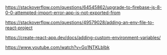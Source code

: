 https://stackoverflow.com/questions/64545862/upgrade-to-firebase-js-8-0-0-attempted-import-error-app-is-not-exported-from

https://stackoverflow.com/questions/49579028/adding-an-env-file-to-react-project

https://create-react-app.dev/docs/adding-custom-environment-variables/

https://www.youtube.com/watch?v=Go1NTKLblbk